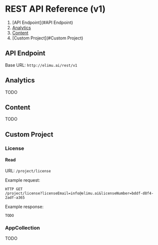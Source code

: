 # REST API Reference (v1)

1. [API Endpoint](#API Endpoint)
2. [Analytics](#Analytics)
3. [Content](#Content)
4. [Custom Project](#Custom Project)


## API Endpoint

Base URL: `http://elimu.ai/rest/v1`


## Analytics

TODO


## Content

TODO


## Custom Project

### License

#### Read

URL: `/project/license`

Example request:
```
HTTP GET
/project/license?licenseEmail=info@elimu.ai&licenseNumber=bddf-d8f4-2adf-a365
```

Example response:
```
TODO
```

### AppCollection

TODO
